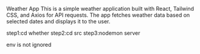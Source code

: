 Weather App
This is a simple weather application built with React, Tailwind CSS, and Axios for API requests. 
The app fetches weather data based on selected dates and displays it to the user.

step1:cd whether
step2:cd src
step3:nodemon server

env is not ignored


